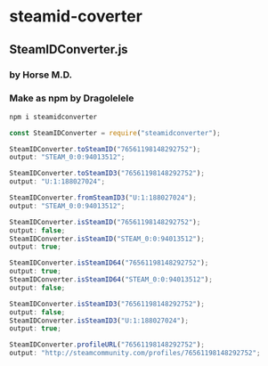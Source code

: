 # steamid-coverter

## SteamIDConverter.js

### by Horse M.D.

### Make as npm by Dragolelele

```bash
npm i steamidconverter
```

```js
const SteamIDConverter = require("steamidconverter");
```

```js
SteamIDConverter.toSteamID("76561198148292752");
output: "STEAM_0:0:94013512";
```

```js
SteamIDConverter.toSteamID3("76561198148292752");
output: "U:1:188027024";
```

```js
SteamIDConverter.fromSteamID3("U:1:188027024");
output: "STEAM_0:0:94013512";
```

```js
SteamIDConverter.isSteamID("76561198148292752");
output: false;
SteamIDConverter.isSteamID("STEAM_0:0:94013512");
output: true;
```

```js
SteamIDConverter.isSteamID64("76561198148292752");
output: true;
SteamIDConverter.isSteamID64("STEAM_0:0:94013512");
output: false;
```

```js
SteamIDConverter.isSteamID3("76561198148292752");
output: false;
SteamIDConverter.isSteamID3("U:1:188027024");
output: true;
```

```js
SteamIDConverter.profileURL("76561198148292752");
output: "http://steamcommunity.com/profiles/76561198148292752";
```
